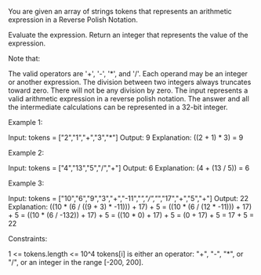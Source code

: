 You are given an array of strings tokens that represents an arithmetic
expression in a Reverse Polish Notation.

Evaluate the expression. Return an integer that represents the value of the
expression.

Note that:


The valid operators are '+', '-', '*', and '/'.
Each operand may be an integer or another expression.
The division between two integers always truncates toward zero.
There will not be any division by zero.
The input represents a valid arithmetic expression in a reverse polish
notation.
The answer and all the intermediate calculations can be represented in a
32-bit integer.



Example 1:


Input: tokens = ["2","1","+","3","*"]
Output: 9
Explanation: ((2 + 1) * 3) = 9


Example 2:


Input: tokens = ["4","13","5","/","+"]
Output: 6
Explanation: (4 + (13 / 5)) = 6


Example 3:


Input: tokens = ["10","6","9","3","+","-11","*","/","*","17","+","5","+"]
Output: 22
Explanation: ((10 * (6 / ((9 + 3) * -11))) + 17) + 5
= ((10 * (6 / (12 * -11))) + 17) + 5
= ((10 * (6 / -132)) + 17) + 5
= ((10 * 0) + 17) + 5
= (0 + 17) + 5
= 17 + 5
= 22



Constraints:


1 <= tokens.length <= 10^4
tokens[i] is either an operator: "+", "-", "*", or "/", or an integer in the
range [-200, 200].




